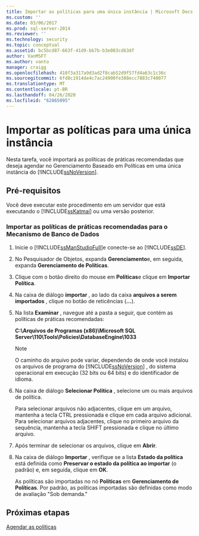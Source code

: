 ```yaml
---
title: Importar as políticas para uma única instância | Microsoft Docs
ms.custom: ''
ms.date: 03/06/2017
ms.prod: sql-server-2014
ms.reviewer: ''
ms.technology: security
ms.topic: conceptual
ms.assetid: bc5bcd87-663f-41d9-bb7b-b3e083cd63df
author: VanMSFT
ms.author: vanto
manager: craigg
ms.openlocfilehash: 410f3a317a9d3ad2f8cab52d9f57fd4a63c1c36c
ms.sourcegitcommit: 6fd8c1914de4c7ac24900fe388ecc7883c740077
ms.translationtype: MT
ms.contentlocale: pt-BR
ms.lasthandoff: 04/26/2020
ms.locfileid: "62865095"
---
```

# <a name="import-the-policies-to-a-single-instance"></a>Importar as políticas para uma única instância
  Nesta tarefa, você importará as políticas de práticas recomendadas que deseja agendar no Gerenciamento Baseado em Políticas em uma única instância do [!INCLUDE[ssNoVersion](../includes/ssnoversion-md.md)].  
  
## <a name="prerequisites"></a>Pré-requisitos  
 Você deve executar este procedimento em um servidor que está executando o [!INCLUDE[ssKatmai](../includes/sskatmai-md.md)] ou uma versão posterior.  
  
### <a name="import-the-best-practices-policies-for-the-database-engine"></a>Importar as políticas de práticas recomendadas para o Mecanismo de Banco de Dados  
  
1.  Inicie o [!INCLUDE[ssManStudioFull](../includes/ssmanstudiofull-md.md)]e conecte-se ao [!INCLUDE[ssDE](../includes/ssde-md.md)].  
  
2.  No Pesquisador de Objetos, expanda **Gerenciamento**e, em seguida, expanda **Gerenciamento de Políticas**.  
  
3.  Clique com o botão direito do mouse em **Políticas**e clique em **Importar Política**.  
  
4.  Na caixa de diálogo **importar** , ao lado da caixa **arquivos a serem importados** , clique no botão de reticências (**...**).  
  
5.  Na lista **Examinar** , navegue até a pasta a seguir, que contém as políticas de práticas recomendadas:  
  
     **C:\Arquivos de Programas (x86)\Microsoft SQL Server\110\Tools\Policies\DatabaseEngine\1033**  
  
    > [!NOTE]  
    >  O caminho do arquivo pode variar, dependendo de onde você instalou os arquivos de programa do [!INCLUDE[ssNoVersion](../includes/ssnoversion-md.md)] , do sistema operacional em execução (32 bits ou 64 bits) e do identificador de idioma.  
  
6.  Na caixa de diálogo **Selecionar Política** , selecione um ou mais arquivos de política.  
  
     Para selecionar arquivos não adjacentes, clique em um arquivo, mantenha a tecla CTRL pressionada e clique em cada arquivo adicional. Para selecionar arquivos adjacentes, clique no primeiro arquivo da sequência, mantenha a tecla SHIFT pressionada e clique no último arquivo.  
  
7.  Após terminar de selecionar os arquivos, clique em **Abrir**.  
  
8.  Na caixa de diálogo **Importar** , verifique se a lista **Estado da política** está definida como **Preservar o estado da política ao importar** (o padrão) e, em seguida, clique em **OK**.  
  
     As políticas são importadas no nó **Políticas** em **Gerenciamento de Políticas**. Por padrão, as políticas importadas são definidas como modo de avaliação "Sob demanda."  
  
## <a name="next-steps"></a>Próximas etapas  
 [Agendar as políticas](../../2014/tutorials/schedule-the-policies.md)  
  
  
